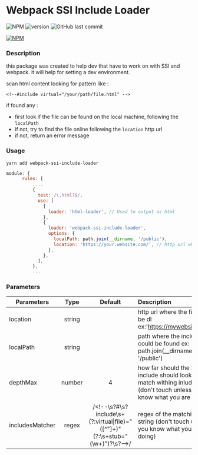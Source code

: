 # Webpack SSI Include Loader

![NPM](https://img.shields.io/npm/l/webpack-ssi-include-loader) ![version](https://img.shields.io/github/v/release/SylRob/webpack-ssi-include-loader) ![GitHub last commit](https://img.shields.io/github/last-commit/SylRob/webpack-ssi-include-loader)

[![NPM](https://nodei.co/npm/webpack-ssi-include-loader.png?downloads=true&downloadRank=true&stars=true)](https://www.npmjs.com/package/webpack-ssi-include-loader)


### Description
this package was created to help dev that have to work on with SSI and webpack.
it will help for setting a dev environment.

scan html content looking for pattern like :
```
<!--#include virtual="/your/path/file.html" -->
```

if found any :
 - first look if the file can be found on the local machine, following the `localPath`
 - if not, try to find the file online following the `location` http url
 - if not, return an error message

### Usage
```
yarn add webpack-ssi-include-loader
```

```js
module: {
      rules: [
          ....
          {
            test: /\.html?$/,
            use: [
              {
                loader: 'html-loader', // Used to output as html
              },
              {
                loader: 'webpack-ssi-include-loader',
                options: {
                  localPath: path.join(__dirname, '/public'),
                  location: 'https://your.website.com/', // http url where the file can be dl
                },
              },
            ],
          },
          ...
```


### Parameters
| Parameters      | Type          | Default        | Description   |
| --------------- |:-------------:|:--------------:| :------------ |
| location        | string        |                | http url where the file can be dl ex:'https://mywebsite.com/'   |
| localPath       | string        |                | path where the include files could be found ex: path.join(__dirname, '/public') |
| depthMax        | number        |    4           | how far should the SSI include should look for match withing inluded files (don't touch unless you know what you are doing) |
| includesMatcher | regex         | /&lt;!--\s?#\s?include\s+(?:virtual&#124;file)=&quot;([^&quot;]+)&quot;(?:\s+stub=&quot;(\w+)&quot;)?\s?--&gt;/ | regex of the matching string (don't touch unless you know what you are doing) |
